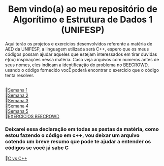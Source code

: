 <h1 align="center"> Bem vindo(a) ao meu repositório de Algorítimo e Estrutura de Dados 1 (UNIFESP)</h1>
Aqui terão os projetos e exercícios desenvolvidos referente a matéria de AED da UNIFESP, a linguagem utilizada será C++, espero que os meus códigos possam ajudar aqueles que estejam interessados em tirar duvidas e(ou) inspirações nessa matéria. Caso veja arquivos com numeros antes de seus nomes, eles indicam a identificação do problema no BEECROWD, usando o código fornecido vocÊ poderá encontrar o exercicio que o código tenta resolver.<br><br>


📁[Semana 1](https://github.com/Castelanii/AED/tree/main/Semana1%20(aquecimento))<br>
📁[Semana 2](https://github.com/Castelanii/AED/tree/main/Semana2)<br>
📁[Semana 3](https://github.com/Castelanii/AED/tree/main/Semana%203)<br>
📁[Semana 4](https://github.com/Castelanii/AED/tree/main/Semana%204)<br>
📁[Semana 5](https://github.com/Castelanii/AED/tree/main/Semana%205)<br>
📁[EXERCICIOS BEECROWD](https://github.com/Castelanii/AED/tree/main/Exercicios%20Crowd%20)

<h3>Deixarei essa declaração em todas as pastas da matéria, como estou fazendo o código em c++, vou deixar um arquivo cotendo um breve resumo que pode te ajudar a entender os códigos se você já sabe C</h3>

📂[C vs C++](https://github.com/Castelanii/AED/blob/main/C%2B%2B%20vs%20C.md)
